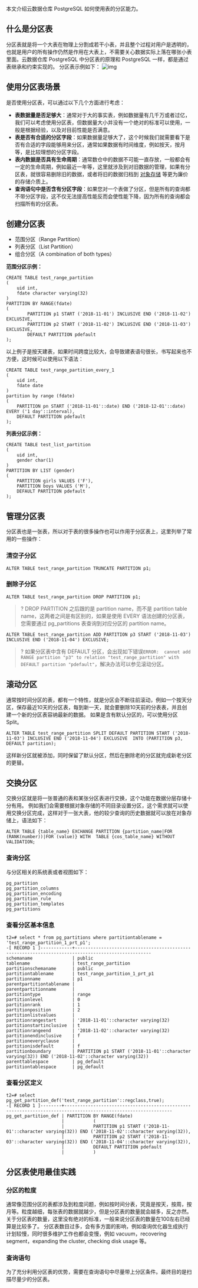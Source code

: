本文介绍云数据仓库 PostgreSQL 如何使用表的分区能力。

## 什么是分区表
分区表就是将一个大表在物理上分割成若干小表，并且整个过程对用户是透明的，也就是用户的所有操作仍然是作用在大表上，不需要关心数据实际上落在哪张小表里面。云数据仓库 PostgreSQL 中分区表的原理和 PostgreSQL 一样，都是通过表继承和约束实现的。
分区表示例如下：
![img](https://ask.qcloudimg.com/draft/3346850/zbpinlcigg.jpg?imageView2/2/w/1620)

## 使用分区表场景
是否使用分区表，可以通过以下几个方面进行考虑：
- **表数据量是否足够大**：通常对于大的事实表，例如数据量有几千万或者过亿，我们可以考虑使用分区表，但数据量大小并没有一个绝对的标准可以使用，一般是根据经验，以及对目前性能是否满意。
- **表是否有合适的分区字段**：如果数据量足够大了，这个时候我们就需要看下是否有合适的字段能够用来分区，通常如果数据有时间维度，例如按天，按月等，是比较理想的分区字段。
- **表内数据是否具有生命周期**：通常数仓中的数据不可能一直存放，一般都会有一定的生命周期，例如最近一年等，这里就涉及到对旧数据的管理，如果有分区表，就很容易删除旧的数据，或者将旧的数据归档到 [对象存储](https://cloud.tencent.com/product/cos?from=10680) 等更为廉价的存储介质上。
- **查询语句中是否含有分区字段**：如果您对一个表做了分区，但是所有的查询都不带分区字段，这不仅无法提高性能反而会使性能下降，因为所有的查询都会扫描所有的分区表。

## 创建分区表
- 范围分区（Range Partition）
- 列表分区（List Partition）
- 组合分区（A combination of both types）

**范围分区示例：**
```
CREATE TABLE test_range_partition
(
    uid int, 
    fdate character varying(32)
)
PARTITION BY RANGE(fdate) 
(
        PARTITION p1 START ('2018-11-01') INCLUSIVE END ('2018-11-02') EXCLUSIVE, 
        PARTITION p2 START ('2018-11-02') INCLUSIVE END ('2018-11-03') EXCLUSIVE, 
        DEFAULT PARTITION pdefault
);
```
以上例子是按天建表，如果时间跨度比较大，会导致建表语句很长，书写起来也不方便，这时候可以使用以下语法：
```
CREATE TABLE test_range_partition_every_1 
(
    uid int, 
    fdate date
) 
partition by range (fdate) 
(
    PARTITION pn START ('2018-11-01'::date) END ('2018-12-01'::date) EVERY ('1 day'::interval), 
    DEFAULT PARTITION pdefault
);
```

**列表分区示例：**
```
CREATE TABLE test_list_partition
(
	uid int, 
	gender char(1)
)
PARTITION BY LIST (gender)
(
	PARTITION girls VALUES ('F'),
	PARTITION boys VALUES ('M'),
	DEFAULT PARTITION pdefault
);
```
## 管理分区表
分区表也是一张表，所以对于表的很多操作也可以作用于分区表上，这里列举了常用的一些操作：
### 清空子分区
```
ALTER TABLE test_range_partition TRUNCATE PARTITION p1;
```

### 删除子分区
```
ALTER TABLE test_range_partition DROP PARTITION p1;
```
 
>? DROP PARTITION 之后跟的是 partition name，而不是 partition table name，这两者之间是有区别的，如果是使用 EVERY 语法创建的分区表，您需要通过 pg_partitions 表查询到对应分区的 partition name。
>
```
ALTER TABLE test_range_partition ADD PARTITION p3 START ('2018-11-03') INCLUSIVE END ('2018-11-04') EXCLUSIVE;
```

>? 如果分区表中含有 DEFAULT 分区，会出现如下错误`ERROR:  cannot add RANGE partition "p3" to relation "test_range_partition" with DEFAULT partition "pdefault"`，解决办法可以参见滚动分区。


## 滚动分区
通常按时间分区的表，都有一个特性，就是分区会不断往前滚动，例如一个按天分区，保存最近10天的分区表，每到新一天，就会要删除10天前的分表表，并且创建一个新的分区表容纳最新的数据。
如果是含有默认分区的，可以使用分区 Split。
```
ALTER TABLE test_range_partition SPLIT DEFAULT PARTITION START ('2018-11-03') INCLUSIVE END ('2018-11-04') EXCLUSIVE  INTO (PARTITION p3, DEFAULT partition);
```
这样新分区就被添加，同时保留了默认分区，然后在删除老的分区就完成新老分区的更替。

## 交换分区
交换分区就是将一张普通的表和某张分区表进行交换，这个功能在数据分层存储十分有用。
例如我们会需要根据对象存储的不同目录设置分区，这个需求就可以使用交换分区完成，这样对于一张大表，他的较少查询的历史数据就可以放在对象存储上，语法如下：
```
ALTER TABLE {table_name} EXCHANGE PARTITION {partition_name|FOR (RANK(number))|FOR (value)} WITH  TABLE {cos_table_name} WITHOUT VALIDATION;
```

### 查询分区
与分区相关的系统表或者视图如下：
```
pg_partition
pg_partition_columns
pg_partition_encoding
pg_partition_rule
pg_partition_templates
pg_partitions
```


### 查看分区基本信息
```
t2=# select * from pg_partitions where partitiontablename = 'test_range_partition_1_prt_p1';
-[ RECORD 1 ]------------+---------------------------------------------------------------------------------------------------
schemaname               | public
tablename                | test_range_partition
partitionschemaname      | public
partitiontablename       | test_range_partition_1_prt_p1
partitionname            | p1
parentpartitiontablename | 
parentpartitionname      | 
partitiontype            | range
partitionlevel           | 0
partitionrank            | 1
partitionposition        | 2
partitionlistvalues      | 
partitionrangestart      | '2018-11-01'::character varying(32)
partitionstartinclusive  | t
partitionrangeend        | '2018-11-02'::character varying(32)
partitionendinclusive    | f
partitioneveryclause     | 
partitionisdefault       | f
partitionboundary        | PARTITION p1 START ('2018-11-01'::character varying(32)) END ('2018-11-02'::character varying(32))
parenttablespace         | pg_default
partitiontablespace      | pg_default
```

### 查看分区定义
```
t2=# select pg_get_partition_def('test_range_partition'::regclass,true);
-[ RECORD 1 ]--------+---------------------------------------------------------------------------------------------------------------
pg_get_partition_def | PARTITION BY RANGE(fdate) 
                     |           (
                     |           PARTITION p1 START ('2018-11-01'::character varying(32)) END ('2018-11-02'::character varying(32)), 
                     |           PARTITION p2 START ('2018-11-03'::character varying(32)) END ('2018-11-04'::character varying(32)), 
                     |           DEFAULT PARTITION pdefault 
                     |           )
```

## 分区表使用最佳实践
### 分区的粒度
通常像范围分区的表都涉及到粒度问题，例如按时间分表，究竟是按天，按周，按月等。粒度越细，每张表的数据就越少，但是分区表的数量就会越多，反之亦然。
关于分区表的数量，这里没有绝对的标准，一般来说分区表的数量在100左右已经算是比较多了。
分区表数目过多，会有多方面的影响，例如查询优化器生成执行计划较慢，同时很多维护工作也都会变慢，例如 vacuum，recovering segment，expanding the cluster, checking disk usage 等。

### 查询语句
为了充分利用分区表的优势，需要在查询语句中尽量带上分区条件。最终目的是扫描尽量少的分区表。
